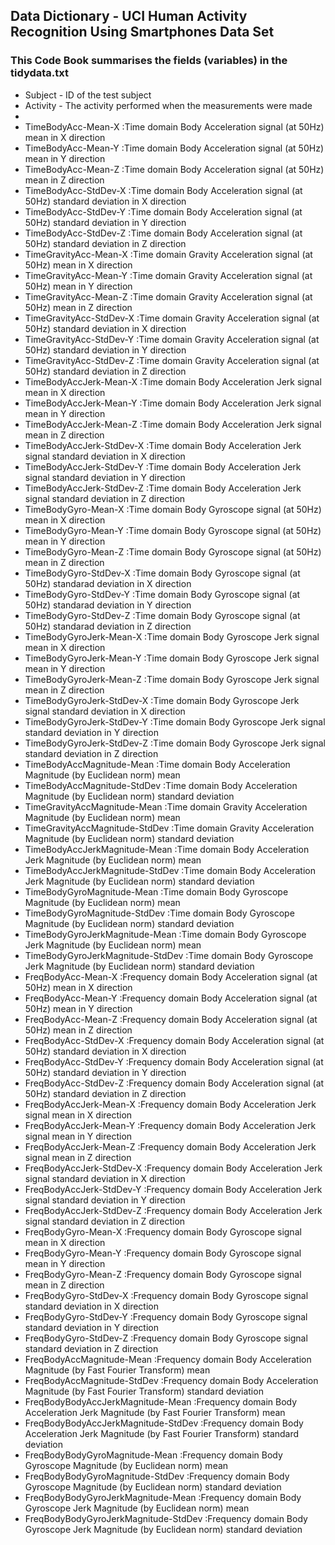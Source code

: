 ## Data Dictionary - UCI Human Activity Recognition Using Smartphones Data Set

### This Code Book summarises the fields (variables) in the tidydata.txt

* Subject - ID of the test subject
* Activity - The activity performed when the measurements were made
*
* TimeBodyAcc-Mean-X          :Time domain Body Acceleration signal (at 50Hz) mean in X direction 
* TimeBodyAcc-Mean-Y          :Time domain Body Acceleration signal (at 50Hz) mean in Y direction
* TimeBodyAcc-Mean-Z          :Time domain Body Acceleration signal (at 50Hz) mean in Z direction
* TimeBodyAcc-StdDev-X        :Time domain Body Acceleration signal (at 50Hz) standard deviation in X direction
* TimeBodyAcc-StdDev-Y        :Time domain Body Acceleration signal (at 50Hz) standard deviation in Y direction
* TimeBodyAcc-StdDev-Z        :Time domain Body Acceleration signal (at 50Hz) standard deviation in Z direction
* TimeGravityAcc-Mean-X       :Time domain Gravity Acceleration signal (at 50Hz) mean in X direction
* TimeGravityAcc-Mean-Y       :Time domain Gravity Acceleration signal (at 50Hz) mean in Y direction
* TimeGravityAcc-Mean-Z       :Time domain Gravity Acceleration signal (at 50Hz) mean in Z direction
* TimeGravityAcc-StdDev-X     :Time domain Gravity Acceleration signal (at 50Hz) standard deviation in X direction
* TimeGravityAcc-StdDev-Y     :Time domain Gravity Acceleration signal (at 50Hz) standard deviation in Y direction
* TimeGravityAcc-StdDev-Z     :Time domain Gravity Acceleration signal (at 50Hz) standard deviation in Z direction
* TimeBodyAccJerk-Mean-X      :Time domain Body Acceleration Jerk signal mean in X direction
* TimeBodyAccJerk-Mean-Y      :Time domain Body Acceleration Jerk signal mean in Y direction
* TimeBodyAccJerk-Mean-Z      :Time domain Body Acceleration Jerk signal mean in Z direction
* TimeBodyAccJerk-StdDev-X    :Time domain Body Acceleration Jerk signal standard deviation in X direction
* TimeBodyAccJerk-StdDev-Y    :Time domain Body Acceleration Jerk signal standard deviation in Y direction
* TimeBodyAccJerk-StdDev-Z    :Time domain Body Acceleration Jerk signal standard deviation in Z direction
* TimeBodyGyro-Mean-X         :Time domain Body Gyroscope signal (at 50Hz) mean in X direction 
* TimeBodyGyro-Mean-Y         :Time domain Body Gyroscope signal (at 50Hz) mean in Y direction 
* TimeBodyGyro-Mean-Z         :Time domain Body Gyroscope signal (at 50Hz) mean in Z direction 
* TimeBodyGyro-StdDev-X       :Time domain Body Gyroscope signal (at 50Hz) standarad deviation in X direction
* TimeBodyGyro-StdDev-Y       :Time domain Body Gyroscope signal (at 50Hz) standarad deviation in Y direction
* TimeBodyGyro-StdDev-Z       :Time domain Body Gyroscope signal (at 50Hz) standarad deviation in Z direction
* TimeBodyGyroJerk-Mean-X     :Time domain Body Gyroscope Jerk signal mean in X direction
* TimeBodyGyroJerk-Mean-Y     :Time domain Body Gyroscope Jerk signal mean in Y direction
* TimeBodyGyroJerk-Mean-Z     :Time domain Body Gyroscope Jerk signal mean in Z direction
* TimeBodyGyroJerk-StdDev-X   :Time domain Body Gyroscope Jerk signal standard deviation in X direction
* TimeBodyGyroJerk-StdDev-Y   :Time domain Body Gyroscope Jerk signal standard deviation in Y direction
* TimeBodyGyroJerk-StdDev-Z   :Time domain Body Gyroscope Jerk signal standard deviation in Z direction
* TimeBodyAccMagnitude-Mean   :Time domain Body Acceleration Magnitude (by Euclidean norm) mean
* TimeBodyAccMagnitude-StdDev :Time domain Body Acceleration Magnitude (by Euclidean norm) standard deviation
* TimeGravityAccMagnitude-Mean  :Time domain Gravity Acceleration Magnitude (by Euclidean norm) mean
* TimeGravityAccMagnitude-StdDev :Time domain Gravity Acceleration Magnitude (by Euclidean norm) standard deviation
* TimeBodyAccJerkMagnitude-Mean :Time domain Body Acceleration Jerk Magnitude (by Euclidean norm) mean
* TimeBodyAccJerkMagnitude-StdDev :Time domain Body Acceleration Jerk Magnitude (by Euclidean norm) standard deviation
* TimeBodyGyroMagnitude-Mean :Time domain Body Gyroscope Magnitude (by Euclidean norm) mean
* TimeBodyGyroMagnitude-StdDev  :Time domain Body Gyroscope Magnitude (by Euclidean norm) standard deviation
* TimeBodyGyroJerkMagnitude-Mean  :Time domain Body Gyroscope Jerk Magnitude (by Euclidean norm) mean
* TimeBodyGyroJerkMagnitude-StdDev   :Time domain Body Gyroscope Jerk Magnitude (by Euclidean norm) standard deviation
* FreqBodyAcc-Mean-X         :Frequency domain Body Acceleration signal (at 50Hz) mean in X direction
* FreqBodyAcc-Mean-Y         :Frequency domain Body Acceleration signal (at 50Hz) mean in Y direction
* FreqBodyAcc-Mean-Z         :Frequency domain Body Acceleration signal (at 50Hz) mean in Z direction
* FreqBodyAcc-StdDev-X       :Frequency domain Body Acceleration signal (at 50Hz) standard deviation in X direction
* FreqBodyAcc-StdDev-Y       :Frequency domain Body Acceleration signal (at 50Hz) standard deviation in Y direction
* FreqBodyAcc-StdDev-Z       :Frequency domain Body Acceleration signal (at 50Hz) standard deviation in Z direction
* FreqBodyAccJerk-Mean-X     :Frequency domain Body Acceleration Jerk signal mean in X direction
* FreqBodyAccJerk-Mean-Y    :Frequency domain Body Acceleration Jerk signal mean in Y direction
* FreqBodyAccJerk-Mean-Z    :Frequency domain Body Acceleration Jerk signal mean in Z direction
* FreqBodyAccJerk-StdDev-X    :Frequency domain Body Acceleration Jerk signal standard deviation in X direction
* FreqBodyAccJerk-StdDev-Y    :Frequency domain Body Acceleration Jerk signal standard deviation in Y direction
* FreqBodyAccJerk-StdDev-Z    :Frequency domain Body Acceleration Jerk signal standard deviation in Z direction
* FreqBodyGyro-Mean-X    :Frequency domain Body Gyroscope signal mean in X direction
* FreqBodyGyro-Mean-Y    :Frequency domain Body Gyroscope signal mean in Y direction
* FreqBodyGyro-Mean-Z    :Frequency domain Body Gyroscope signal mean in Z direction
* FreqBodyGyro-StdDev-X    :Frequency domain Body Gyroscope signal standard deviation in X direction
* FreqBodyGyro-StdDev-Y :Frequency domain Body Gyroscope signal standard deviation in Y direction
* FreqBodyGyro-StdDev-Z :Frequency domain Body Gyroscope signal standard deviation in Z direction
* FreqBodyAccMagnitude-Mean     :Frequency domain Body Acceleration Magnitude (by Fast Fourier Transform) mean
* FreqBodyAccMagnitude-StdDev     :Frequency domain Body Acceleration Magnitude (by Fast Fourier Transform) standard deviation
* FreqBodyBodyAccJerkMagnitude-Mean     :Frequency domain Body Acceleration Jerk Magnitude (by Fast Fourier Transform) mean
* FreqBodyBodyAccJerkMagnitude-StdDev     :Frequency domain Body Acceleration Jerk Magnitude (by Fast Fourier Transform) standard deviation
* FreqBodyBodyGyroMagnitude-Mean     :Frequency domain Body Gyroscope Magnitude (by Euclidean norm) mean
* FreqBodyBodyGyroMagnitude-StdDev      :Frequency domain Body Gyroscope Magnitude (by Euclidean norm) standard deviation
* FreqBodyBodyGyroJerkMagnitude-Mean      :Frequency domain Body Gyroscope Jerk Magnitude (by Euclidean norm) mean
* FreqBodyBodyGyroJerkMagnitude-StdDev     :Frequency domain Body Gyroscope Jerk Magnitude (by Euclidean norm) standard deviation
